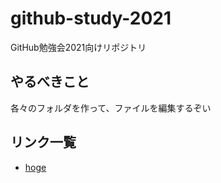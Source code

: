 # github-study-2021
GitHub勉強会2021向けリポジトリ

## やるべきこと
各々のフォルダを作って、ファイルを編集するぞい

## リンク一覧
- [hoge](hoge)